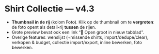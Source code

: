# Shirt Collectie — v4.3
- **Thumbnail in de rij** (kolom Foto). Klik op de thumbnail om te **vergroten**: de foto opent als detail-rij **tussen** de rijen.
- Grote preview bevat ook een link “🔎 Open groot in nieuw tabblad”.
- Overige features: wenslijst (+missende shirts, import/dedupe/clear), verkopen & budget, collectie import/export, inline bewerken, foto bewerken.
